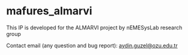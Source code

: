 # mafures_almarvi
This IP is developed for the ALMARVI project by nEMESysLab research group


Contact email (any question and bug report): aydin.guzel@ozu.edu.tr



